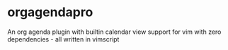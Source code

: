 # orgagendapro
An org agenda plugin with builtin calendar view support for vim with zero dependencies - all written in vimscript
